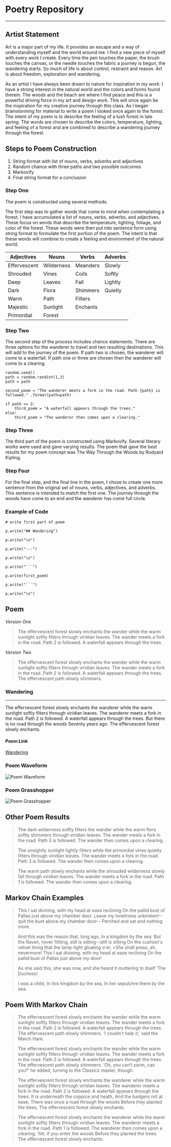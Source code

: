 # Poetry Repository
---

## Artist Statement 

Art is a major part of my life. It provides an escape and a way of understanding myself and the world around me. I find a new piece of myself with every work I create. Every time the pen touches the paper, the brush touches the canvas, or the needle touches the fabric a journey is begun, the wandering starts. So much of life is about control, restraint and reason. Art is about freedom, exploration and wandering. 

As an artist I have always been drawn to nature for inspiration in my work. I have a strong interest in the natural world and the colors and forms found therein. The woods and the beach are where I find peace and this is a powerful driving force in my art and design work. This will once again be the inspiration for my creative journey through this class. As I began brainstorming for material to write a poem I looked once again to the forest. The intent of my poem is to describe the feeling of a lush forest in late spring. The words are chosen to describe the colors, temperature, lighting, and feeling of a forest and are combined to describe a wandering journey through the forest. 

 


## Steps to Poem Construction 
1. String format with list of nouns, verbs, adverbs and adjectives
2. Random chance with three paths and two possible outcomes
3. Markovify
4. Final string format for a conclusion

### Step One
The poem is constructed using several methods. 

The first step was to gather words that come to mind when contemplating a forest. I have accumulated a list of nouns, verbs, adverbs, and adjectives. These focus on words that describe the temperature, lighting, foliage, and color of the forest. These words were then put into sentence form using string format to formulate the first portion of the poem. The intent is that these words will combine to create a feeling and environment of the natural world.

Adjectives | Nouns | Verbs | Adverbs
---------- | ----- | ----- | -------
Effervescent | Wilderness | Meanders | Slowly
Shrouded | Vines | Coils | Softly
Deep | Leaves | Fall | Lightly
Dark | Flora | Shimmers | Quietly
Warm | Path | Filters |
Majestic | Sunlight | Enchants|
Primordial | Forest | 

### Step Two
The second step of the process includes chance statements. There are three options for the wanderer to travel and two resulting destinations. This will add to the journey of the poem. If path two is chosen, the wanderer will come to a waterfall. If path one or three are chosen then the wanderer will come to a clearing. 

    random.seed()
    path = random.randint(1,3)
    path = path
    
    second_poem = "The wanderer meets a fork in the road. Path {path} is followed." .format(path=path)
    
    if path == 2:
        third_poem = "A waterfall appears through the trees."
    else: 
        third_poem = "The wanderer then comes upon a clearing."
   
### Step Three
The third part of the poem is constructed using Markovify. Several literary works were used and gave varying results. The poem that gave the best results for my poem concept was The Way Through the Woods by Rudyard Kipling. 

### Step Four
For the final step, and the final line in the poem, I chose to create one more sentence from the original set of nouns, verbs, adjectives, and adverbs. This sentence is intended to match the first one. The journey through the woods have come to an end and the wanderer has come full circle. 

### Example of Code

    # write first part of poem
    
    p.write("## Wandering")
    
    p.write("\n")
    
    p.write("---")
    
    p.write("\n")
    
    p.write("```")
    
    p.write(first_poem)
    
    p.write("```") 
    
    p.write("\n")

## Poem 

 _Version One_
>The effervescent forest slowly enchants the wander
>while the warm sunlight softly filters through viridian leaves.
>The wander meets a fork in the road. Path 2 is followed.
>A waterfall appears through the trees.

 _Version Two_
>The effervescent forest slowly enchants the wander
>while the warm sunlight softly filters through viridian leaves.
>The wander meets a fork in the road. Path 2 is followed.
>A waterfall appears through the trees.
>The effervescent path slowly shimmers.

### Wandering
---
The effervescent forest slowly enchants the wanderer 
while the warm sunlight softly filters through viridian leaves.
The wanderer meets a fork in the road. Path 2 is followed.
A waterfall appears through the trees.
But there is no road through the woods Seventy years ago.
The effervescent forest slowly enchants.

#### Poem Link 
[Wandering](poem.md)

### Poem Waveform
![Poem Waveform](https://github.com/digital-culture-seminar/kfresi1-poetry-generator/blob/master/songform%20image%202.PNG)

### Poem Grasshopper
![Poem Grasshopper](https://github.com/digital-culture-seminar/kfresi1-poetry-generator/blob/master/songform%20grasshopper%20image.PNG)

## Other Poem Results 

>The dark wilderness softly filters the wander
>while the warm flora softly shimmers through viridian leaves.
>The wander meets a fork in the road. Path 3 is followed.
>The wander then comes upon a clearing.

>The unsightly sunlight lightly filters
>while the primordial vines quietly filters through viridian leaves.
>The wander meets a fork in the road. Path 3 is followed.
>The wander then comes upon a clearing.

>The warm path slowly enchants
>while the shrouded wilderness slowly fall through viridian leaves.
>The wander meets a fork in the road. Path 1 is followed.
>The wander then comes upon a clearing.

## Markov Chain Examples 

>This I sat divining, with my head at ease reclining On the pallid bust of Pallas just above my chamber door.
>Leave my loneliness unbroken!--quit the bust above my chamber door-- Perched and sat and nothing more.

>And this was the reason that, long ago, In a kingdom by the sea.
>But the Raven, never flitting, still is sitting--still is sitting On the cushion's velvet lining that the lamp-light gloating o'er, >_She_ shall press, ah, nevermore!
>This I sat divining, with my head at ease reclining On the pallid bust of Pallas just above my door!

>As she said this, she was now, and she heard it muttering to itself ‘The Duchess!

>I was a child, In this kingdom by the sea, In her sepulchre there by the sea.

## Poem With Markov Chain

>The effervescent forest slowly enchants the wander
>while the warm sunlight softly filters through viridian leaves.
>The wander meets a fork in the road. Path 2 is followed.
>A waterfall appears through the trees.
>The effervescent path slowly shimmers.
>‘I couldn’t help it,’ said the March Hare.

>The effervescent forest slowly enchants the wander
>while the warm sunlight softly filters through viridian leaves.
>The wander meets a fork in the road. Path 2 is followed.
>A waterfall appears through the trees.
>The effervescent path slowly shimmers.
>‘Oh, you can’t swim, can you?’ he added, turning to the Classics master, though.

>The effervescent forest slowly enchants the wanderer while the warm sunlight softly filters through viridian leaves.
>The wanderer meets a fork in the road. Path 2 is followed.
>A waterfall appears through the trees.
>It is underneath the coppice and heath, And the badgers roll at ease, There was once a road through the woods Before they planted the trees.
>The effervescent forest slowly enchants.

>The effervescent forest slowly enchants the wanderer while the warm sunlight softly filters through viridian leaves.
>The wanderer meets a fork in the road. Path 1 is followed.
>The wanderer then comes upon a clearing.
>Yet, if you enter the woods Before they planted the trees.
>The effervescent forest slowly enchants.

